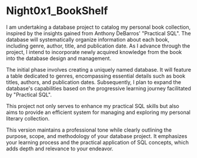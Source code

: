 # Night0x1_BookShelf

I am undertaking a database project to catalog my personal book collection, inspired by the insights gained from Anthony DeBarros' "Practical SQL". The database will systematically organize information about each book, including genre, author, title, and publication date. As I advance through the project, I intend to incorporate newly acquired knowledge from the book into the database design and management.

The initial phase involves creating a uniquely named database. It will feature a table dedicated to genres, encompassing essential details such as book titles, authors, and publication dates. Subsequently, I plan to expand the database's capabilities based on the progressive learning journey facilitated by "Practical SQL".

This project not only serves to enhance my practical SQL skills but also aims to provide an efficient system for managing and exploring my personal literary collection.

This version maintains a professional tone while clearly outlining the purpose, scope, and methodology of your database project. It emphasizes your learning process and the practical application of SQL concepts, which adds depth and relevance to your endeavor.



